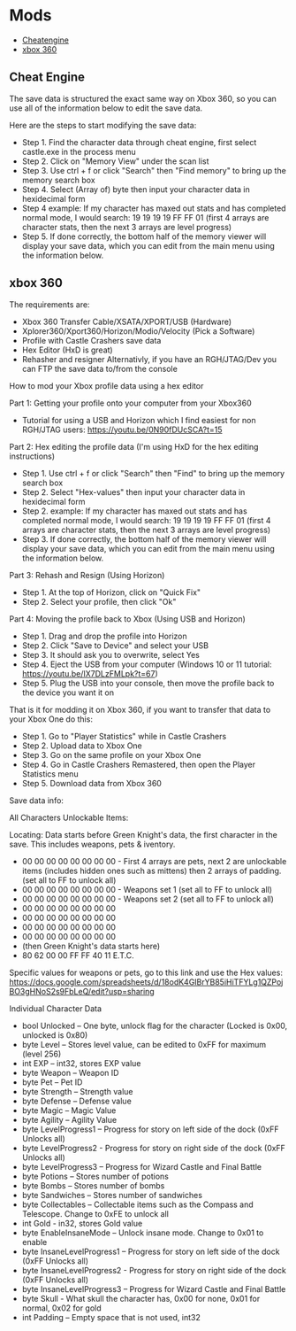 # Mods

- [Cheatengine](#cheatengine)
- [xbox 360](#xbox360)

## <a name="cheatengine"></a>Cheat Engine

The save data is structured the exact same way on Xbox 360, so you can use all of the information below to edit the save data.

Here are the steps to start modifying the save data:
- Step 1. Find the character data through cheat engine, first select castle.exe in the process menu
- Step 2. Click on "Memory View" under the scan list
- Step 3. Use ctrl + f or click "Search" then "Find memory" to bring up the memory search box
- Step 4. Select (Array of) byte then input your character data in hexidecimal form
- Step 4 example: If my character has maxed out stats and has completed normal mode, I would search: 19 19 19 19 FF FF 01 (first 4 arrays are character stats, then the next 3 arrays are level progress)
- Step 5. If done correctly, the bottom half of the memory viewer will display your save data, which you can edit from the main menu using the information below.

## <a name="xbox360"></a>xbox 360

The requirements are:
- Xbox 360 Transfer Cable/XSATA/XPORT/USB (Hardware)
- Xplorer360/Xport360/Horizon/Modio/Velocity (Pick a Software)
- Profile with Castle Crashers save data
- Hex Editor (HxD is great)
- Rehasher and resigner
Alternativly, if you have an RGH/JTAG/Dev you can FTP the save data to/from the console

How to mod your Xbox profile data using a hex editor 

Part 1: Getting your profile onto your computer from your Xbox360 
- Tutorial for using a USB and Horizon which I find easiest for non RGH/JTAG users: https://youtu.be/0N90fDUcSCA?t=15

Part 2: Hex editing the profile data (I'm using HxD for the hex editing instructions)
- Step 1. Use ctrl + f or click "Search" then "Find" to bring up the memory search box
- Step 2. Select "Hex-values" then input your character data in hexidecimal form
- Step 2. example: If my character has maxed out stats and has completed normal mode, I would search: 19 19 19 19 FF FF 01 (first 4 arrays are character stats, then the next 3 arrays are level progress)
- Step 3. If done correctly, the bottom half of the memory viewer will display your save data, which you can edit from the main menu using the information below.

Part 3: Rehash and Resign (Using Horizon)
- Step 1. At the top of Horizon, click on "Quick Fix"
- Step 2. Select your profile, then click "Ok"

Part 4: Moving the profile back to Xbox (Using USB and Horizon)
- Step 1. Drag and drop the profile into Horizon
- Step 2. Click "Save to Device" and select your USB
- Step 3. It should ask you to overwrite, select Yes
- Step 4. Eject the USB from your computer (Windows 10 or 11 tutorial: https://youtu.be/IX7DLzFMLpk?t=67)
- Step 5. Plug the USB into your console, then move the profile back to the device you want it on

That is it for modding it on Xbox 360, if you want to transfer that data to your Xbox One do this:
- Step 1. Go to "Player Statistics" while in Castle Crashers
- Step 2. Upload data to Xbox One
- Step 3. Go on the same profile on your Xbox One
- Step 4. Go in Castle Crashers Remastered, then open the Player Statistics menu
- Step 5. Download data from Xbox 360

Save data info:

All Characters Unlockable Items:

Locating: Data starts before Green Knight's data, the first character in the save. This includes weapons, pets & iventory.
- 00 00 00 00 00 00 00 00 - First 4 arrays are pets, next 2 are unlockable items (includes hidden ones such as mittens) then 2 arrays of padding. (set all to FF to unlock all)
- 00 00 00 00 00 00 00 00 - Weapons set 1 (set all to FF to unlock all)
- 00 00 00 00 00 00 00 00 - Weapons set 2 (set all to FF to unlock all)
- 00 00 00 00 00 00 00 00 
- 00 00 00 00 00 00 00 00 
- 00 00 00 00 00 00 00 00 
- 00 00 00 00 00 00 00 00
- (then Green Knight's data starts here)
- 80 62 00 00 FF FF 40 11 E.T.C.

Specific values for weapons or pets, go to this link and use the Hex values: https://docs.google.com/spreadsheets/d/18odK4GIBrYB85iHiTFYLg1QZPojBO3gHNoS2s9FbLeQ/edit?usp=sharing

Individual Character Data
- bool Unlocked – One byte, unlock flag for the character (Locked is 0x00, unlocked is 0x80)
- byte Level – Stores level value, can be edited to 0xFF for maximum (level 256)
- int EXP – int32, stores EXP value
- byte Weapon – Weapon ID
- byte Pet – Pet ID
- byte Strength – Strength value
- byte Defense – Defense value
- byte Magic – Magic Value
- byte Agility – Agility Value
- byte LevelProgress1 – Progress for story on left side of the dock (0xFF Unlocks all)
- byte LevelProgress2 - Progress for story on right side of the dock (0xFF Unlocks all)
- byte LevelProgress3 – Progress for Wizard Castle and Final Battle
- byte Potions – Stores number of potions
- byte Bombs – Stores number of bombs
- byte Sandwiches – Stores number of sandwiches
- byte Collectables – Collectable items such as the Compass and Telescope. Change to 0xFE to unlock all
- int Gold - in32, stores Gold value
- byte EnableInsaneMode – Unlock insane mode. Change to 0x01 to enable
- byte InsaneLevelProgress1 – Progress for story on left side of the dock (0xFF Unlocks all)
- byte InsaneLevelProgress2 - Progress for story on right side of the dock (0xFF Unlocks all)
- byte InsaneLevelProgress3 – Progress for Wizard Castle and Final Battle
- byte Skull - What skull the character has, 0x00 for none, 0x01 for normal, 0x02 for gold
- int Padding – Empty space that is not used, int32
